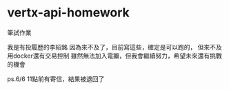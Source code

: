 # vertx-api-homework
筆試作業

我是有投履歷的李紹銘
因為來不及了，目前寫這些，確定是可以跑的，
但來不及用docker還有交易控制
雖然無法加入電獺，但我會繼續努力，希望未來還有挑戰的機會

ps.6/6 11點前有寄信，結果被退回了
